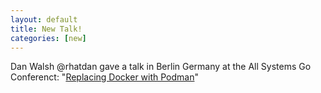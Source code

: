 ```yaml
---
layout: default
title: New Talk! 
categories: [new]
---
```


Dan Walsh @rhatdan gave a talk in Berlin Germany at the All Systems Go Conferenct: "[Replacing Docker with Podman](https://podman.io/talks/2018/10/01/talk-replace-docker-with-podman.html)" 
